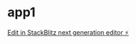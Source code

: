 # app1

[Edit in StackBlitz next generation editor ⚡️](https://stackblitz.com/~/github.com/Huber-Mendoza/app1)